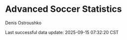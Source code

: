 # Advanced Soccer Statistics
Denis Ostroushko

<!-- gfm -->

Last successful data update: 2025-09-15 07:32:20 CST
